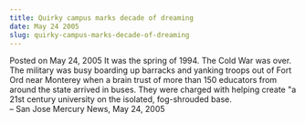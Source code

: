 ```yaml
---
title: Quirky campus marks decade of dreaming
date: May 24 2005
slug: quirky-campus-marks-decade-of-dreaming
---
```


 



<span class="date">Posted on May 24, 2005    </span>
It was the spring of 1994. The Cold War was over. The military was
busy boarding up barracks and yanking troops out of Fort Ord near
Monterey when a brain trust of more than 150 educators from around
the state arrived in buses. They were charged with helping create
&quot;a 21st century university on the isolated, fog-shrouded
base.<br>
&#x2013; San Jose Mercury News, May 24, 2005<br/></br>




```
